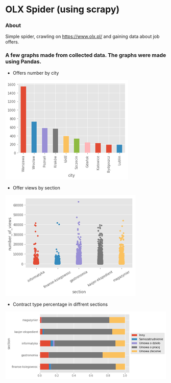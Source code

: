 # OLX Spider (using scrapy)

### About
Simple spider, crawling on https://www.olx.pl/ and gaining data about job offers.

### A few graphs made from collected data. The graphs were made using Pandas.

- Offers number by city

![Alt text](https://github.com/Yelwo/OLX-Spider/blob/master/OLX-scrapy/imgs/city_views.png)

- Offer views by section

![Alt text](https://github.com/Yelwo/OLX-Spider/blob/master/OLX-scrapy/imgs/section_views.png)

- Contract type percentage in diffrent sections

![Alt text](https://github.com/Yelwo/OLX-Spider/blob/master/OLX-scrapy/imgs/section_type_of_contract.png)
